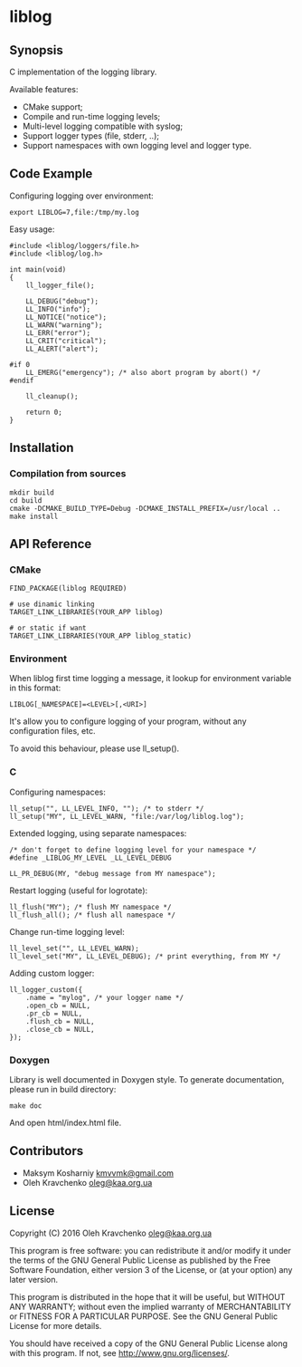 # liblog

## Synopsis

C implementation of the logging library.

Available features:

- CMake support;
- Compile and run-time logging levels;
- Multi-level logging compatible with syslog;
- Support logger types (file, stderr, ..);
- Support namespaces with own logging level and logger type.

## Code Example

Configuring logging over environment:

~~~~{.sh}
export LIBLOG=7,file:/tmp/my.log
~~~~

Easy usage:

~~~~{.c}
#include <liblog/loggers/file.h>
#include <liblog/log.h>

int main(void)
{
	ll_logger_file();

	LL_DEBUG("debug");
	LL_INFO("info");
	LL_NOTICE("notice");
	LL_WARN("warning");
	LL_ERR("error");
	LL_CRIT("critical");
	LL_ALERT("alert");

#if 0
	LL_EMERG("emergency"); /* also abort program by abort() */
#endif

	ll_cleanup();

	return 0;
}
~~~~

## Installation

### Compilation from sources

~~~~{.sh}
mkdir build
cd build
cmake -DCMAKE_BUILD_TYPE=Debug -DCMAKE_INSTALL_PREFIX=/usr/local ..
make install
~~~~

## API Reference

### CMake

~~~~{.cmake}
FIND_PACKAGE(liblog REQUIRED)

# use dinamic linking
TARGET_LINK_LIBRARIES(YOUR_APP liblog)

# or static if want
TARGET_LINK_LIBRARIES(YOUR_APP liblog_static)
~~~~

### Environment

When liblog first time logging a message,
it lookup for environment variable in this format:

~~~~{.sh}
LIBLOG[_NAMESPACE]=<LEVEL>[,<URI>]
~~~~

It's allow you to configure logging of your program,
without any configuration files, etc.

To avoid this behaviour, please use ll_setup().

### C

Configuring namespaces:

~~~~{.c}
ll_setup("", LL_LEVEL_INFO, ""); /* to stderr */
ll_setup("MY", LL_LEVEL_WARN, "file:/var/log/liblog.log");
~~~~

Extended logging, using separate namespaces:

~~~~{.c}
/* don't forget to define logging level for your namespace */
#define _LIBLOG_MY_LEVEL _LL_LEVEL_DEBUG

LL_PR_DEBUG(MY, "debug message from MY namespace");
~~~~

Restart logging (useful for logrotate):

~~~~{.c}
ll_flush("MY"); /* flush MY namespace */
ll_flush_all(); /* flush all namespace */
~~~~

Change run-time logging level:

~~~~{.c}
ll_level_set("", LL_LEVEL_WARN);
ll_level_set("MY", LL_LEVEL_DEBUG); /* print everything, from MY */
~~~~

Adding custom logger:

~~~~{.c}
ll_logger_custom({
	.name = "mylog", /* your logger name */
	.open_cb = NULL,
	.pr_cb = NULL,
	.flush_cb = NULL,
	.close_cb = NULL,
});
~~~~

### Doxygen

Library is well documented in Doxygen style.
To generate documentation, please run in build directory:

~~~~{.sh}
make doc
~~~~

And open html/index.html file.

## Contributors

- Maksym Kosharniy <kmvvmk@gmail.com>
- Oleh Kravchenko <oleg@kaa.org.ua>

## License

Copyright (C) 2016  Oleh Kravchenko <oleg@kaa.org.ua>

This program is free software: you can redistribute it and/or modify
it under the terms of the GNU General Public License as published by
the Free Software Foundation, either version 3 of the License, or
(at your option) any later version.

This program is distributed in the hope that it will be useful,
but WITHOUT ANY WARRANTY; without even the implied warranty of
MERCHANTABILITY or FITNESS FOR A PARTICULAR PURPOSE.  See the
GNU General Public License for more details.

You should have received a copy of the GNU General Public License
along with this program.  If not, see <http://www.gnu.org/licenses/>.
